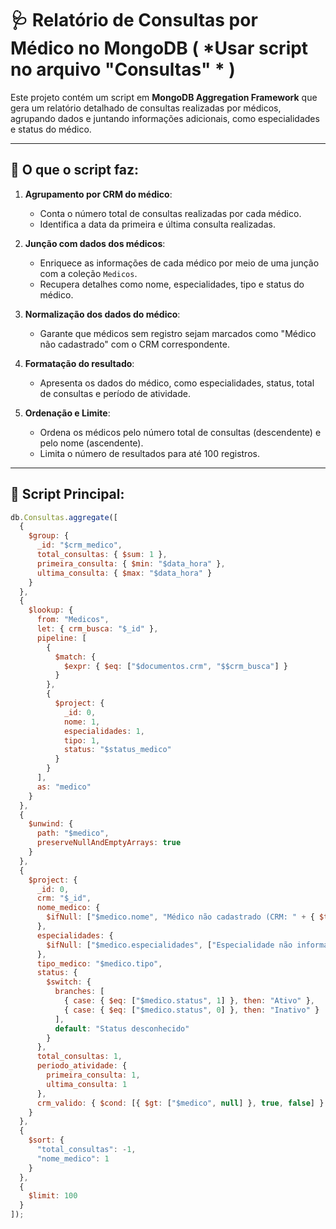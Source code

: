 # 🩺 Relatório de Consultas por Médico no MongoDB ( *Usar script no arquivo "Consultas" * )

Este projeto contém um script em **MongoDB Aggregation Framework** que gera um relatório detalhado de consultas realizadas por médicos, agrupando dados e juntando informações adicionais, como especialidades e status do médico.

---

## 📌 O que o script faz:

1. **Agrupamento por CRM do médico**:
   - Conta o número total de consultas realizadas por cada médico.
   - Identifica a data da primeira e última consulta realizadas.

2. **Junção com dados dos médicos**:
   - Enriquece as informações de cada médico por meio de uma junção com a coleção `Medicos`.
   - Recupera detalhes como nome, especialidades, tipo e status do médico.

3. **Normalização dos dados do médico**:
   - Garante que médicos sem registro sejam marcados como "Médico não cadastrado" com o CRM correspondente.

4. **Formatação do resultado**:
   - Apresenta os dados do médico, como especialidades, status, total de consultas e período de atividade.

5. **Ordenação e Limite**:
   - Ordena os médicos pelo número total de consultas (descendente) e pelo nome (ascendente).
   - Limita o número de resultados para até 100 registros.

---

## 🚀 Script Principal:

```javascript
db.Consultas.aggregate([
  {
    $group: {
      _id: "$crm_medico",
      total_consultas: { $sum: 1 },
      primeira_consulta: { $min: "$data_hora" },
      ultima_consulta: { $max: "$data_hora" }
    }
  },
  {
    $lookup: {
      from: "Medicos",
      let: { crm_busca: "$_id" },
      pipeline: [
        { 
          $match: { 
            $expr: { $eq: ["$documentos.crm", "$$crm_busca"] } 
          } 
        },
        { 
          $project: { 
            _id: 0,
            nome: 1,
            especialidades: 1,
            tipo: 1,
            status: "$status_medico"
          }
        }
      ],
      as: "medico"
    }
  },
  {
    $unwind: {
      path: "$medico",
      preserveNullAndEmptyArrays: true
    }
  },
  {
    $project: {
      _id: 0,
      crm: "$_id",
      nome_medico: {
        $ifNull: ["$medico.nome", "Médico não cadastrado (CRM: " + { $toString: "$_id" } + ")"]
      },
      especialidades: {
        $ifNull: ["$medico.especialidades", ["Especialidade não informada"]]
      },
      tipo_medico: "$medico.tipo",
      status: {
        $switch: {
          branches: [
            { case: { $eq: ["$medico.status", 1] }, then: "Ativo" },
            { case: { $eq: ["$medico.status", 0] }, then: "Inativo" }
          ],
          default: "Status desconhecido"
        }
      },
      total_consultas: 1,
      periodo_atividade: {
        primeira_consulta: 1,
        ultima_consulta: 1
      },
      crm_valido: { $cond: [{ $gt: ["$medico", null] }, true, false] }
    }
  },
  {
    $sort: {
      "total_consultas": -1,
      "nome_medico": 1
    }
  },
  {
    $limit: 100
  }
]);
